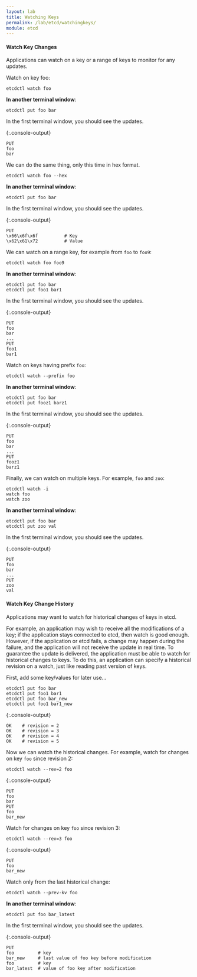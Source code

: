 ```yaml
---
layout: lab
title: Watching Keys
permalink: /lab/etcd/watchingkeys/
module: etcd
---
```


#### Watch Key Changes

Applications can watch on a key or a range of keys to monitor for any updates.

Watch on key foo:

```
etcdctl watch foo
```

__In another terminal window__:

```
etcdctl put foo bar
```

In the first terminal window, you should see the updates.

{:.console-output}
```
PUT
foo
bar
```

We can do the same thing, only this time in hex format.

```
etcdctl watch foo --hex
```

__In another terminal window__:

```
etcdctl put foo bar
```

In the first terminal window, you should see the updates.

{:.console-output}
```
PUT
\x66\x6f\x6f          # Key
\x62\x61\x72          # Value
```

We can watch on a range key, for example from `foo` to `foo9`:

```
etcdctl watch foo foo9
```

__In another terminal window__:

```
etcdctl put foo bar
etcdctl put foo1 bar1
```

In the first terminal window, you should see the updates.

{:.console-output}
```
PUT
foo
bar
...
PUT
foo1
bar1
```

Watch on keys having prefix `foo`:

```
etcdctl watch --prefix foo
```

__In another terminal window__:

```
etcdctl put foo bar
etcdctl put fooz1 barz1
```

In the first terminal window, you should see the updates.

{:.console-output}
```
PUT
foo
bar
...
PUT
fooz1
barz1
```

Finally, we can watch on multiple keys. For example, `foo` and `zoo`:

```
etcdctl watch -i
watch foo
watch zoo
```

__In another terminal window__:

```
etcdctl put foo bar
etcdctl put zoo val
```

In the first terminal window, you should see the updates.

{:.console-output}
```
PUT
foo
bar
...
PUT
zoo
val
```

#### Watch Key Change History

Applications may want to watch for historical changes of keys in etcd.

For example, an application may wish to receive all the modifications of a key;
if the application stays connected to etcd, then watch is good enough. However,
if the application or etcd fails, a change may happen during the failure, and
the application will not receive the update in real time. To guarantee the
update is delivered, the application must be able to watch for historical
changes to keys. To do this, an application can specify a historical revision on
a watch, just like reading past version of keys.

First, add some key/values for later use...

```
etcdctl put foo bar
etcdctl put foo1 bar1
etcdctl put foo bar_new
etcdctl put foo1 bar1_new
```

{:.console-output}
```
OK    # revision = 2
OK    # revision = 3
OK    # revision = 4
OK    # revision = 5
```

Now we can watch the historical changes. For example, watch for changes on key
`foo` since revision 2:

```
etcdctl watch --rev=2 foo
```

{:.console-output}
```
PUT
foo
bar
PUT
foo
bar_new
```

Watch for changes on key `foo` since revision 3:

```
etcdctl watch --rev=3 foo
```

{:.console-output}
```
PUT
foo
bar_new
```

Watch only from the last historical change:

```
etcdctl watch --prev-kv foo
```

__In another terminal window__:

```
etcdctl put foo bar_latest
```

In the first terminal window, you should see the updates.

{:.console-output}
```
PUT
foo         # key
bar_new     # last value of foo key before modification
foo         # key
bar_latest  # value of foo key after modification
```